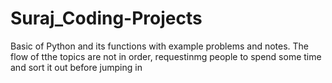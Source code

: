 # Suraj_Coding-Projects

Basic of Python and its functions with example problems and notes.
The flow of tthe topics are not in order, requestinmg people to spend some time and sort it out before jumping in
